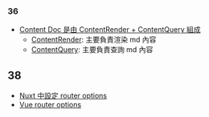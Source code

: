 ### 36
- [Content Doc 是由 ContentRender + ContentQuery 組成](https://content.nuxt.com/components/content-doc)
  - [ContentRender](): 主要負責渲染 md 內容
  - [ContentQuery](): 主要負責查詢 md 內容

## 38
- [Nuxt 中設定 router options](https://nuxt.com/docs/guide/recipes/custom-routing)
- [Vue router options](https://router.vuejs.org/api/interfaces/RouterOptions.html#scrollBehavior)